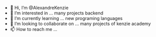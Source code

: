 - 👋 Hi, I’m @AlexandreKenzie
- 👀 I’m interested in ... many projects backend
- 🌱 I’m currently learning ... new programing languages
- 💞️ I’m looking to collaborate on ... many projects of kenzie academy
- 📫 How to reach me ...
